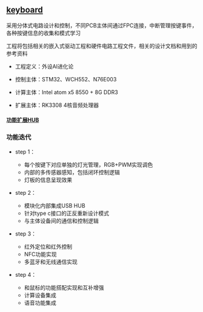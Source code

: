 ﻿## [keyboard](https://github.com/lite-life/elite) 

采用分体式电路设计和控制，不同PCB主体间通过FPC连接，中断管理按键事件，各种按键信息的收集和模式学习

工程将包括相关的嵌入式驱动工程和硬件电路工程文件，相关的设计文档和用到的参考资料

- 工程定义：外设AI进化论

- 控制主体：STM32、WCH552、N76E003

- 计算主体：Intel atom x5 8550 + 8G DDR3

- 扩展主体：RK3308 4核音频处理器

#### [功能扩展HUB](../hub/) 

### 功能迭代

- step 1：
	* 每个按键下对应单独的灯光管理，RGB+PWM实现调色
	* 内部的多传感器感知，包括闭环控制逻辑
	* 灯板的信息呈现效果
	
- step 2：
	* 模块化内部集成USB HUB
	* 针对type c接口的正反重新设计模式
	* 与主体设备间的通信和控制逻辑
	
- step 3：
	* 红外定位和红外控制
	* NFC功能实现
	* 多蓝牙和无线通信实现

- step 4：
	* 和鼠标的功能搭配实现和互补增强
	* 计算设备集成
	* 语音功能集成